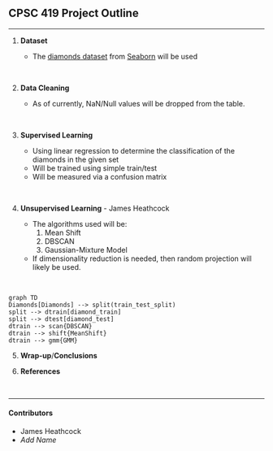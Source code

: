 ## CPSC 419 Project Outline

---

1. __Dataset__
    
   - The [diamonds dataset](https://github.com/mwaskom/seaborn-data/blob/master/diamonds.csv) from [Seaborn](https://github.com/mwaskom/seaborn-data) will be used
<br>
  
2. __Data Cleaning__

   - As of currently, NaN/Null values will be dropped from the table.
<br>

3. __Supervised Learning__

   - Using linear regression to determine the classification of the diamonds in the given set
   - Will be trained using simple train/test
   - Will be measured via a confusion matrix
<br>

4. __Unsupervised Learning__  - James Heathcock

   - The algorithms used will be:
     1. Mean Shift
     2. DBSCAN
     3. Gaussian-Mixture Model
   - If dimensionality reduction is needed, then random projection will likely be used.
<br>    

```mermaid
graph TD
Diamonds[Diamonds] --> split(train_test_split)
split --> dtrain[diamond_train]
split --> dtest[diamond_test]
dtrain --> scan{DBSCAN}
dtrain --> shift{MeanShift}
dtrain --> gmm{GMM}
```

5. __Wrap-up__/__Conclusions__

6. __References__
<br>

---
#### Contributors
 - James Heathcock
 - _Add Name_
